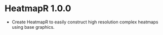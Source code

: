 # HeatmapR 1.0.0

* Create HeatmapR to easily construct high resolution complex heatmaps using base graphics.
